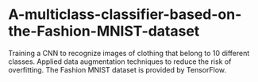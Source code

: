 # A-multiclass-classifier-based-on-the-Fashion-MNIST-dataset
Training a CNN to recognize images of clothing that belong to 10 different classes.  Applied data augmentation techniques to reduce the risk of overfitting.  The Fashion MNIST dataset is provided by TensorFlow.
